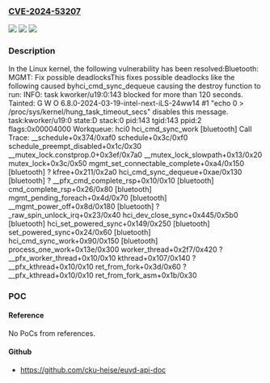 ### [CVE-2024-53207](https://cve.mitre.org/cgi-bin/cvename.cgi?name=CVE-2024-53207)
![](https://img.shields.io/static/v1?label=Product&message=Linux&color=blue)
![](https://img.shields.io/static/v1?label=Version&message=19b40ca62607cef78369549d1af091f2fd558931%3C%20c3f594a3473d6429a0bcf2004cb2885368741b79%20&color=brighgreen)
![](https://img.shields.io/static/v1?label=Vulnerability&message=n%2Fa&color=brighgreen)

### Description

In the Linux kernel, the following vulnerability has been resolved:Bluetooth: MGMT: Fix possible deadlocksThis fixes possible deadlocks like the following caused byhci_cmd_sync_dequeue causing the destroy function to run: INFO: task kworker/u19:0:143 blocked for more than 120 seconds.       Tainted: G        W  O        6.8.0-2024-03-19-intel-next-iLS-24ww14 #1 "echo 0 > /proc/sys/kernel/hung_task_timeout_secs" disables this message. task:kworker/u19:0   state:D stack:0     pid:143   tgid:143   ppid:2      flags:0x00004000 Workqueue: hci0 hci_cmd_sync_work [bluetooth] Call Trace:  <TASK>  __schedule+0x374/0xaf0  schedule+0x3c/0xf0  schedule_preempt_disabled+0x1c/0x30  __mutex_lock.constprop.0+0x3ef/0x7a0  __mutex_lock_slowpath+0x13/0x20  mutex_lock+0x3c/0x50  mgmt_set_connectable_complete+0xa4/0x150 [bluetooth]  ? kfree+0x211/0x2a0  hci_cmd_sync_dequeue+0xae/0x130 [bluetooth]  ? __pfx_cmd_complete_rsp+0x10/0x10 [bluetooth]  cmd_complete_rsp+0x26/0x80 [bluetooth]  mgmt_pending_foreach+0x4d/0x70 [bluetooth]  __mgmt_power_off+0x8d/0x180 [bluetooth]  ? _raw_spin_unlock_irq+0x23/0x40  hci_dev_close_sync+0x445/0x5b0 [bluetooth]  hci_set_powered_sync+0x149/0x250 [bluetooth]  set_powered_sync+0x24/0x60 [bluetooth]  hci_cmd_sync_work+0x90/0x150 [bluetooth]  process_one_work+0x13e/0x300  worker_thread+0x2f7/0x420  ? __pfx_worker_thread+0x10/0x10  kthread+0x107/0x140  ? __pfx_kthread+0x10/0x10  ret_from_fork+0x3d/0x60  ? __pfx_kthread+0x10/0x10  ret_from_fork_asm+0x1b/0x30  </TASK>

### POC

#### Reference
No PoCs from references.

#### Github
- https://github.com/cku-heise/euvd-api-doc

